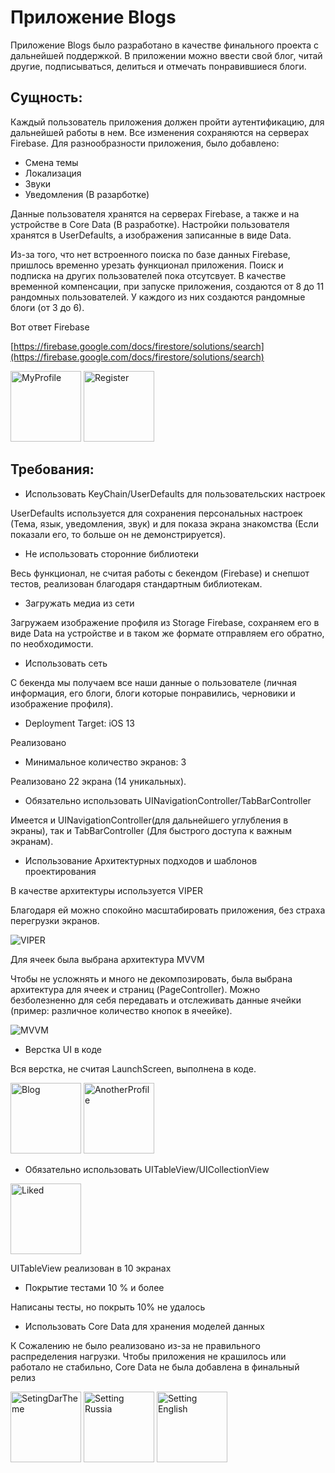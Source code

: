 #  Приложение Blogs

Приложение Blogs было разработано в качестве финального проекта с дальнейшей поддержкой. В приложении можно ввести свой блог, читай другие, подписываться, делиться и отмечать понравившиеся блоги.

## Сущность:

Каждый пользователь приложения должен пройти аутентификацию, для дальнейшей работы в нем. Все изменения сохраняются на серверах Firebase. Для разнообразности приложения, было добавлено: 

- Смена темы
- Локализация
- Звуки
- Уведомления (В разарботке)

Данные пользователя хранятся на серверах Firebase, а также и на устройстве в Core Data (В разработке). Настройки пользователя хранятся в UserDefaults, а изображения записанные в виде Data. 

Из-за того, что нет встроенного поиска по базе данных Firebase, пришлось временно урезать функционал приложения. Поиск и подписка на других пользователей пока отсутсвует. В качестве временной компенсации, при запуске приложения, создаются от 8 до 11 рандомных пользователей. У каждого из них создаются рандомные блоги (от 3 до 6).

Вот ответ Firebase

[https://firebase.google.com/docs/firestore/solutions/search](https://firebase.google.com/docs/firestore/solutions/search)

<img width="113" alt="MyProfile" src="https://user-images.githubusercontent.com/18112464/134067965-978685a1-6476-496a-9cf7-8258fd6082cb.png">

<img width="113" alt="Register" src="https://user-images.githubusercontent.com/18112464/134067993-cc1dc989-7409-4892-9343-e78e82e28fbb.png">

## Требования:

- Использовать KeyChain/UserDefaults для пользовательских настроек

UserDefaults используется для сохранения персональных настроек (Тема, язык, уведомления, звук) и для показа экрана знакомства (Если показали его, то больше он не демонстрируется).

- Не использовать сторонние библиотеки

Весь функционал, не считая работы с бекендом (Firebase) и снепшот тестов, реализован благодаря стандартным библиотекам.

- Загружать медиа из сети

Загружаем изображение профиля из Storage Firebase, сохраняем его в виде Data  на устройстве и в таком же формате отправляем его обратно, по необходимости.

- Использовать сеть

С бекенда мы получаем все наши данные о пользователе (личная информация, его блоги, блоги которые понравились, черновики и изображение профиля).

- Deployment Target: iOS 13

Реализовано

- Минимальное количество экранов: 3

Реализовано 22 экрана (14 уникальных).

- Обязательно использовать UINavigationController/TabBarController

Имеется и UINavigationController(для дальнейшего углубления в экраны), так и TabBarController (Для быстрого доступа к важным экранам).

- Использование Архитектурных подходов и шаблонов проектирования

В качестве архитектуры используется VIPER

Благодаря ей можно спокойно масштабировать приложения, без страха перегрузки экранов. 

![VIPER](https://user-images.githubusercontent.com/18112464/134068000-4e8f5552-824f-4bf1-81dc-3454d5f771f7.png)

Для ячеек была выбрана архитектура MVVM

Чтобы не усложнять и много не декомпозировать, была выбрана архитектура для ячеек и страниц (PageController). Можно безболезненно для себя передавать и отслеживать данные ячейки (пример: различное количество кнопок в ячеейке).

![MVVM](https://user-images.githubusercontent.com/18112464/134067999-05132914-1f48-4579-b1da-3dc107bff438.png)


- Верстка UI в коде

Вся верстка, не считая LaunchScreen, выполнена в коде.

<img width="113" alt="Blog" src="https://user-images.githubusercontent.com/18112464/134067997-a816e25e-c30a-40eb-8052-e95676dbe573.png">

<img width="113" alt="AnotherProfile" src="https://user-images.githubusercontent.com/18112464/134067982-d3f77d25-fe91-418d-b6f6-e6a85f2c6980.png">

- Обязательно использовать UITableView/UICollectionView

<img width="113" alt="Liked" src="https://user-images.githubusercontent.com/18112464/134067983-79af958c-c230-40c4-ba3c-ad145059a5ea.png">

UITableView реализован в 10 экранах

- Покрытие тестами 10 % и более

Написаны тесты, но покрыть 10% не удалось

- Использовать Core Data для хранения моделей данных

К Сожалению не было реализовано из-за не правильного распределения нагрузки. Чтобы приложения не крашилось или работало не стабильно, Core Data не была добавлена в финальный релиз

<img width="113" alt="SetingDarTheme" src="https://user-images.githubusercontent.com/18112464/134067987-1eb93454-59c3-4318-9e30-256a52b6d7e0.png">
<img width="113" alt="Setting Russia" src="https://user-images.githubusercontent.com/18112464/134067990-bfbcd97f-fe1a-4b09-bccc-2e84c9e97217.png">

<img width="113" alt="Setting English" src="https://user-images.githubusercontent.com/18112464/134067995-c862415f-5f37-41ec-9352-b4aa08cb25d7.png">
